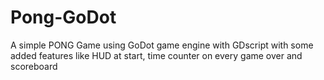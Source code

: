 # Pong-GoDot
A simple PONG Game using GoDot game engine with GDscript with some added features like HUD at start, time counter on every game over and scoreboard
